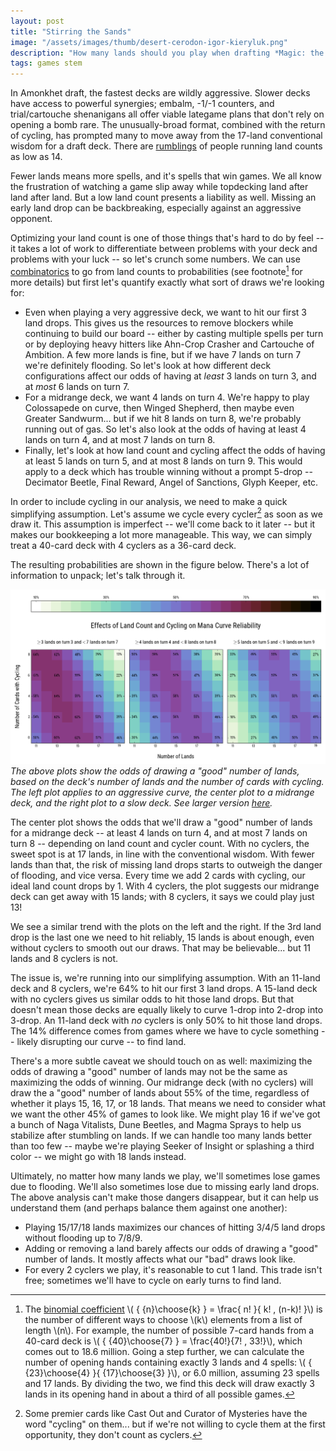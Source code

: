 ```yaml
---
layout: post
title: "Stirring the Sands"
image: "/assets/images/thumb/desert-cerodon-igor-kieryluk.png"
description: "How many lands should you play when drafting *Magic: the Gathering* Amonkhet?"
tags: games stem
---
```


In Amonkhet draft, the fastest decks are wildly aggressive. Slower decks have access to powerful synergies; embalm, -1/-1 counters, and trial/cartouche shenanigans all offer viable lategame plans that don't rely on opening a bomb rare. The unusually-broad format, combined with the return of cycling, has prompted many to move away from the 17-land conventional wisdom for a draft deck. There are [rumblings](https://www.channelfireball.com/articles/how-to-draft-gb-counters-in-amonkhet/) of people running land counts as low as 14.

Fewer lands means more spells, and it's spells that win games. We all know the frustration of watching a game slip away while topdecking land after land after land. But a low land count presents a liability as well. Missing an early land drop can be backbreaking, especially against an aggressive opponent.

<!--
Optimizing your land count is one of those things that's hard to do by feel -- it takes a lot of work to differentiate between problems with your deck and problems with your luck. If one build draws badly 20% of the time and the other draws badly 25% of the time, it might take you 800 games to see the difference[^1]!

[^1]: In a hand-wavey sense, random fluctuations go as \\( \sqrt{ \frac{1}{N} } \\). So after 400 games, you've got an uncertainty of about \\( \sqrt{ \frac{1}{400} } = \frac{1}{20} = 5\% \\). Then you need to play another 400 games with the other deck!

Before we break out our shuffling gloves, let's crunch some numbers. We can use [combinatorics](https://en.wikipedia.org/wiki/Combinatorics) to go from land counts to probabilities -- see footnote for more details[^2] -- but first let's quantify exactly what sort of draws we're looking for:

-->

Optimizing your land count is one of those things that's hard to do by feel -- it takes a lot of work to differentiate between problems with your deck and problems with your luck -- so let's crunch some numbers. We can use [combinatorics](https://en.wikipedia.org/wiki/Combinatorics) to go from land counts to probabilities (see footnote[^2] for more details) but first let's quantify exactly what sort of draws we're looking for:

[^2]: The [binomial coefficient](https://en.wikipedia.org/wiki/Binomial_coefficient) \\( { {n}\choose{k} } = \frac{ n! }{ k! \, (n-k)! }\\) is the number of different ways to choose \\(k\\) elements from a list of length \\(n\\). For example, the number of possible 7-card hands from a 40-card deck is \\( { {40}\choose{7} } = \frac{40!}{7! \, 33!}\\), which comes out to 18.6 million. Going a step further, we can calculate the number of opening hands containing exactly 3 lands and 4 spells: \\( { {23}\choose{4} }{ {17}\choose{3} }\\), or 6.0 million, assuming 23 spells and 17 lands. By dividing the two, we find this deck will draw exactly 3 lands in its opening hand in about a third of all possible games.

- Even when playing a very aggressive deck, we want to hit our first 3 land drops. This gives us the resources to remove blockers while continuing to build our board -- either by casting multiple spells per turn or by deploying heavy hitters like <a class="card">Ahn-Crop Crasher</a> and <a class="card">Cartouche of Ambition</a>. A few more lands is fine, but if we have 7 lands on turn 7 we're definitely flooding. So let's look at how different deck configurations affect our odds of having at *least* 3 lands on turn 3, and at *most* 6 lands on turn 7.
- For a midrange deck, we want 4 lands on turn 4. We're happy to play <a class="card">Colossapede</a> on curve, then <a class="card">Winged Shepherd</a>, then maybe even <a class="card">Greater Sandwurm</a>... but if we hit 8 lands on turn 8, we're probably running out of gas. So let's also look at the odds of having at least 4 lands on turn 4, and at most 7 lands on turn 8.
- Finally, let's look at how land count and cycling affect the odds of having at least 5 lands on turn 5, and at most 8 lands on turn 9. This would apply to a deck which has trouble winning without a prompt 5-drop -- <a class="card">Decimator Beetle</a>, <a class="card">Final Reward</a>, <a class="card">Angel of Sanctions</a>, <a class="card">Glyph Keeper</a>, etc.

In order to include cycling in our analysis, we need to make a quick simplifying assumption. Let's assume we cycle every cycler[^3] as soon as we draw it. This assumption is imperfect -- we'll come back to it later -- but it makes our bookkeeping a lot more manageable. This way, we can simply treat a 40-card deck with 4 cyclers as a 36-card deck.

[^3]: Some premier cards like <a class="card">Cast Out</a> and <a class="card">Curator of Mysteries</a> have the word "cycling" on them... but if we're not willing to cycle them at the first opportunity, they don't count as cyclers.

The resulting probabilities are shown in the figure below. There's a lot of information to unpack; let's talk through it.

![Effects of Land Count and Cycling on Mana Curve Reliability](/assets/images/cycling-land-curve.png)
*The above plots show the odds of drawing a "good" number of lands, based on the deck's number of lands and the number of cards with cycling. The left plot applies to an aggressive curve, the center plot to a midrange deck, and the right plot to a slow deck. See larger version [here](/assets/images/cycling-land-curve.png).*

The center plot shows the odds that we'll draw a "good" number of lands for a midrange deck -- at least 4 lands on turn 4, and at most 7 lands on turn 8 -- depending on land count and cycler count. With no cyclers, the sweet spot is at 17 lands, in line with the conventional wisdom. With fewer lands than that, the risk of missing land drops starts to outweigh the danger of flooding, and vice versa. Every time we add 2 cards with cycling, our ideal land count drops by 1. With 4 cyclers, the plot suggests our midrange deck can get away with 15 lands; with 8 cyclers, it says we could play just 13!

We see a similar trend with the plots on the left and the right. If the 3rd land drop is the last one we need to hit reliably, 15 lands is about enough, even without cyclers to smooth out our draws. That may be believable... but 11 lands and 8 cyclers is not.

The issue is, we're running into our simplifying assumption. With an 11-land deck and 8 cyclers, we're 64% to hit our first 3 land drops. A 15-land deck with no cyclers gives us similar odds to hit those land drops. But that doesn't mean those decks are equally likely to curve 1-drop into 2-drop into 3-drop. An 11-land deck with *no* cyclers is only 50% to hit those land drops. The 14% difference comes from games where we have to cycle something -- likely disrupting our curve -- to find land.

There's a more subtle caveat we should touch on as well: maximizing the odds of drawing a "good" number of lands may not be the same as maximizing the odds of winning. Our midrange deck (with no cyclers) will draw the a "good" number of lands about 55% of the time, regardless of whether it plays 15, 16, 17, or 18 lands. That means we need to consider what we want the other 45% of games to look like. We might play 16 if we've got a bunch of <a class="card">Naga Vitalist</a>s, <a class="card">Dune Beetle</a>s, and <a class="card">Magma Spray</a>s to help us stabilize after stumbling on lands. If we can handle too many lands better than too few -- maybe we're playing <a class="card">Seeker of Insight</a> or splashing a third color -- we might go with 18 lands instead.

Ultimately, no matter how many lands we play, we'll sometimes lose games due to flooding. We'll also sometimes lose due to missing early land drops. The above analysis can't make those dangers disappear, but it can help us understand them (and perhaps balance them against one another):

- Playing 15/17/18 lands maximizes our chances of hitting 3/4/5 land drops without flooding up to 7/8/9.
- Adding or removing a land barely affects our odds of drawing a "good" number of lands. It mostly affects what our "bad" draws look like.
- For every 2 cyclers we play, it's reasonable to cut 1 land. This trade isn't free; sometimes we'll have to cycle on early turns to find land.
